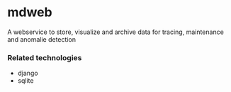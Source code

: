 # mdweb
A webservice to store, visualize and archive data for tracing, maintenance and anomalie detection


### Related technologies

* django
* sqlite
